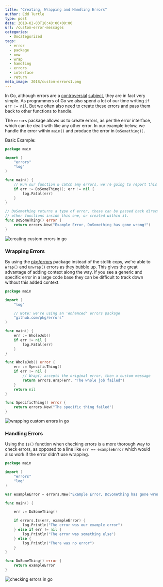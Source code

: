 ```yaml
---
title: "Creating, Wrapping and Handling Errors"
author: Edd Turtle
type: post
date: 2018-02-03T10:40:00+00:00
url: /custom-error-messages
categories:
  - Uncategorized
tags:
  - error
  - package
  - new
  - wrap
  - handling
  - errors
  - interface
  - return
meta_image: 2018/custom-errors1.png
---
```


In Go, although errors are a [controversial](https://github.com/golang/go/issues/32825) [subject](https://github.com/golang/go/issues/32437), they are in fact very simple. As programmers of Go we also spend a lot of our time writing `if err != nil`. But we often also need to create these errors and pass them back to other functions to handle.

The `errors` package allows us to create errors, as per the error interface, which can be dealt with like any other error. In our example below, we handle the error within `main()` and produce the error in `DoSomething()`.

Basic Example:

```go
package main

import (
	"errors"
	"log"
)

func main() {
	// Run our function & catch any errors, we're going to report this error and exit.
	if err := DoSomeThing(); err != nil {
		log.Fatal(err)
	}
}

// DoSomething returns a type of error, these can be passed back directly from
// other functions inside this one, or created within it.
func DoSomeThing() error {
	return errors.New("Example Error, DoSomething has gone wrong!")
}
```

![creating custom errors in go](/img/2018/custom-errors1.png)

### Wrapping Errors

By using the [pkg/errors](https://github.com/pkg/errors) package instead of the stdlib copy, we're able to `Wrap()` and `Unwrap()` errors as they bubble up. This gives the great advantage of adding context along the way. If you see a generic and specific error in a large code base they can be difficult to track down without this added context.

```go
package main

import (
	"log"

	// Note: we're using an 'enhanced' errors package
	"github.com/pkg/errors"
)

func main() {
	err := WholeJob()
	if err != nil {
		log.Fatal(err)
	}
}

func WholeJob() error {
	err := SpecificThing()
	if err != nil {
		// Wrap() accepts the original error, then a custom message
		return errors.Wrap(err, "The whole job failed")
	}
	return nil
}

func SpecificThing() error {
	return errors.New("The specific thing failed")
}
```

![wrapping custom errors in go](/img/2018/custom-errors2.png)

### Handling Errors

Using the `Is()` function when checking errors is a more thorough way to check errors, as opposed to a line like `err == exampleError` which would also work if the error didn't use wrapping.

```go
package main

import (
	"errors"
	"log"
)

var exampleError = errors.New("Example Error, DoSomething has gone wrong!")

func main() {

	err := DoSomeThing()

	if errors.Is(err, exampleError) {
		log.Println("The error was our example error")
	} else if err != nil {
		log.Println("The error was something else")
	} else {
		log.Println("There was no error")
	}
}

func DoSomeThing() error {
	return exampleError
}
```

![checking errors in go](/img/2018/custom-errors3.png)